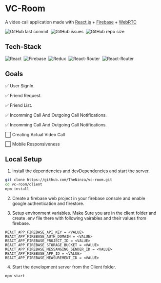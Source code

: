 # VC-Room

A video call application made with [React.js](https://reactjs.org/) + [Firebase](https://firebase.google.com/) + [WebRTC](https://webrtc.org/)

![GitHub last commit](https://img.shields.io/github/last-commit/theninza/vc-room?style=for-the-badge)&nbsp;
![GitHub issues](https://img.shields.io/github/issues/theninza/vc-room?style=for-the-badge)&nbsp;
![GitHub repo size](https://img.shields.io/github/repo-size/theninza/vc-room?style=for-the-badge)

## Tech-Stack

![React](https://img.shields.io/badge/React-05122A?style=for-the-badge&logo=react)&nbsp;
![Firebase](https://img.shields.io/badge/-Firebase-05122A?style=for-the-badge&logo=firebase)&nbsp;
![Redux](https://img.shields.io/badge/Redux-05122A?style=for-the-badge&logo=redux)&nbsp;
![React-Router](https://img.shields.io/badge/React_Router-05122A?style=for-the-badge&logo=react-router)&nbsp;
![React-Router](https://img.shields.io/badge/Material--UI-05122A?style=for-the-badge&logo=material-ui)&nbsp;

## Goals

:white_check_mark: User SignIn.

:white_check_mark: Friend Request.

:white_check_mark: Friend List.

:white_check_mark: Incomming Call And Outgoing Call Notifications.

:white_check_mark: Incomming Call And Outgoing Call Notifications.

:white_large_square: Creating Actual Video Call

:white_large_square: Mobile Responsiveness

## Local Setup

1. Install the dependencies and devDependencies and start the server.

```sh
git clone https://github.com/TheNinza/vc-room.git
cd vc-room/client
npm install
```

2. Create a firebase web project in your firebase console and enable google authentication and firestore.

3. Setup environment variables. Make Sure you are in the client folder and create .env file there with following vairables and their values from firebase.

```env
REACT_APP_FIREBASE_API_KEY = <VALUE>
REACT_APP_FIREBASE_AUTH_DOMAIN = <VALUE>
REACT_APP_FIREBASE_PROJECT_ID = <VALUE>
REACT_APP_FIREBASE_STORAGE_BUCKET = <VALUE>
REACT_APP_FIREBASE_MESSANGING_SENDER_ID = <VALUE>
REACT_APP_FIREBASE_APP_ID = <VALUE>
REACT_APP_FIREBASE_MEASUREMENT_ID = <VALUE>
```

4. Start the development server from the Client folder.

```sh
npm start
```
